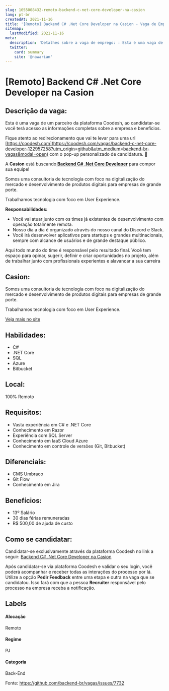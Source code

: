 ```yaml
---
slug: 1055008432-remoto-backend-c-net-core-developer-na-casion
lang: pt-br
createdAt: 2021-11-16
title: '[Remoto] Backend C# .Net Core Developer na Casion - Vaga de Emprego'
sitemap:
  lastModified: 2021-11-16
meta:
  description: 'Detalhes sobre a vaga de emprego: : Esta é uma vaga de um parceiro da plataforma Coodesh, ao candidatar-se você terá acesso as informações completas sobre a empresa e benefícios.  Fique atento ao redirecionamento que vai te levar para uma url [https://coodesh.com](https://coodesh.com/vagas/backend-c-net-core-developer-122957258?utm_origin=github&utm_medium=backend-br-vagas&modal=open) com o pop-up personalizado de candidatura. 👋 <p>A <strong>Casion</strong> está buscando<strong><ins> Backend C# .Net Core Developer</ins></strong> para compor sua equipe!</p> <p>Somos uma consultoria de tecnologia com foco na digitalização do mercado e desenvolvimento de produtos digitais para empresas de grande porte.</p> <p>Trabalhamos tecnologia com foco em User Experience.</p> <p><strong>Responsabilidades:</strong></p> <ul> <li>Você vai atuar junto com os times já existentes de desenvolvimento com operação totalmente remota.</li> <li>Nosso dia a dia é organizado através do nosso canal do Discord e Slack.</li> <li>Você irá desenvolver aplicativos para startups e grandes multinacionais, sempre com alcance de usuários e de grande destaque público.&nbsp;</li> </ul> <p>Aqui todo mundo do time é responsável pelo resultado final. Você tem espaço para opinar, sugerir, definir e criar oportunidades no projeto, além de trabalhar junto com profissionais experientes e alavancar a sua carreira</p>'
  twitter:
    card: summary
    site: '@nawarian'
---
```


# [Remoto] Backend C# .Net Core Developer na Casion

## Descrição da vaga: 
Esta é uma vaga de um parceiro da plataforma Coodesh, ao candidatar-se você terá acesso as informações completas sobre a empresa e benefícios.


Fique atento ao redirecionamento que vai te levar para uma url [https://coodesh.com](https://coodesh.com/vagas/backend-c-net-core-developer-122957258?utm_origin=github&utm_medium=backend-br-vagas&modal=open) com o pop-up personalizado de candidatura. 👋
<p>A <strong>Casion</strong> está buscando<strong><ins> Backend C# .Net Core Developer</ins></strong> para compor sua equipe!</p>
<p>Somos uma consultoria de tecnologia com foco na digitalização do mercado e desenvolvimento de produtos digitais para empresas de grande porte.</p>
<p>Trabalhamos tecnologia com foco em User Experience.</p>
<p><strong>Responsabilidades:</strong></p>
<ul>
<li>Você vai atuar junto com os times já existentes de desenvolvimento com operação totalmente remota.</li>
<li>Nosso dia a dia é organizado através do nosso canal do Discord e Slack.</li>
<li>Você irá desenvolver aplicativos para startups e grandes multinacionais, sempre com alcance de usuários e de grande destaque público.&nbsp;</li>
</ul>
<p>Aqui todo mundo do time é responsável pelo resultado final. Você tem espaço para opinar, sugerir, definir e criar oportunidades no projeto, além de trabalhar junto com profissionais experientes e alavancar a sua carreira</p>

## Casion: 
 <p>Somos uma consultoria de tecnologia com foco na digitalização do mercado e desenvolvimento de produtos digitais para empresas de grande porte.</p>
<p>Trabalhamos tecnologia com foco em User Experience.</p><a href='https://coodesh.com/empresas/casion'>Veja mais no site</a>

 ## Habilidades: 
 - C# 
- .NET Core 
- SQL 
- Azure 
- Bitbucket
## Local: 
 100% Remoto
## Requisitos: 
 - Vasta experiência em C# e .NET Core 
- Conhecimento em Razor 
- Experiência com SQL Server 
- Conhecimento em IaaS Cloud Azure 
- Conhecimento em controle de versões (Git, Bitbucket)
## Diferenciais: 
 - CMS Umbraco 
- Git Flow 
- Conhecimento em Jira
## Benefícios: 
 - 13º Salário 
- 30 dias férias remuneradas 
- R$ 500,00 de ajuda de custo
## Como se candidatar:
Candidatar-se exclusivamente através da plataforma Coodesh no link a seguir: [Backend C# .Net Core Developer na Casion](https://coodesh.com/vagas/backend-c-net-core-developer-122957258?utm_origin=github&utm_medium=backend-br-vagas&modal=open)


Após candidatar-se via plataforma Coodesh e validar o seu login, você poderá acompanhar e receber todas as interações do processo por lá. Utilize a opção **Pedir Feedback** entre uma etapa e outra na vaga que se candidatou. Isso fará com que a pessoa **Recruiter** responsável pelo processo na empresa receba a notificação.
## Labels
#### Alocação
Remoto
#### Regime
PJ
#### Categoria
Back-End

Fonte: https://github.com/backend-br/vagas/issues/7732